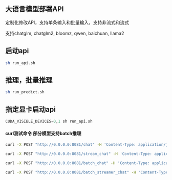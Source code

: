## 大语言模型部署API

定制化修改API，支持单条输入和批量输入，支持非流式和流式

支持chatglm, chatglm2, bloomz, qwen, baichuan, llama2

## 启动api
```sh
sh run_api.sh
```

## 推理，批量推理
```sh
sh run_predict.sh
```

## 指定显卡启动api
```python
CUDA_VISIBLE_DEVICES=0,1 sh run_api.sh
```

#### curl测试命令 部分模型支持batch推理
```sh
curl -X POST "http://0.0.0.0:8081/chat" -H 'Content-Type: application/json' -d '{"prompt": "你晚上吃饭了吗？"}'

curl -X POST "http://0.0.0.0:8081/stream_chat" -H 'Content-Type: application/json' -d '{"prompt": "你晚上吃饭了吗？"}'

curl -X POST "http://0.0.0.0:8081/batch_chat" -H 'Content-Type: application/json' -d '{"prompt": ["你晚上吃饭了吗？","你中午吃饭了吗？","如何处理隐私问题"]}'

curl -X POST "http://0.0.0.0:8081/batch_streamer_chat" -H 'Content-Type: application/json' -d '{"prompt": ["你晚上吃饭了吗？","你中午吃饭了吗？","如何处理隐私问题"]}'

```

